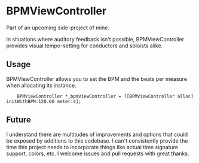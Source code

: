 # BPMViewController
Part of an upcoming side-project of mine.

In situations where auditory feedback isn't possible, BPMViewController provides visual tempo-setting for conductors and soloists alike.

## Usage
BPMViewController allows you to set the BPM and the beats per measure when allocating its instance.

        BPMViewController *_bpmViewController = [[BPMViewController alloc] initWithBPM:120.00 meter:4];

## Future
I understand there are multitudes of improvements and options that could be exposed by additions to this codebase. I can't consistently provide the time this project needs to incorporate things like actual time signature support, colors, etc. I welcome issues and pull requests with great thanks.